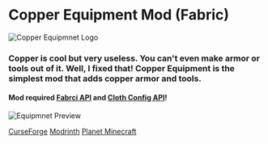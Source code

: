 # Copper Equipment Mod (Fabric)

![Copper Equipmnet Logo](https://i.imgur.com/QNnsHKQ.png)

### Copper is cool but very useless. You can't even make armor or tools out of it. Well, I fixed that! Copper Equipment is the simplest mod that adds copper armor and tools.

#### Mod required [Fabrci API](https://www.curseforge.com/minecraft/mc-mods/fabric-api) and [Cloth Config API](https://www.curseforge.com/minecraft/mc-mods/cloth-config)!

![Equipmnet Preview](https://i.imgur.com/DSNSkX6.png)

[CurseForge](https://www.curseforge.com/minecraft/mc-mods/copper-equipment-forge) [Modrinth](https://modrinth.com/mod/copper-equipment) [Planet Minecraft](https://www.planetminecraft.com/mod/copper-equipment/)
